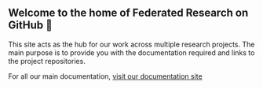 ## Welcome to the home of Federated Research on GitHub 🙌

<!--

**Here are some ideas to get you started:**

🙋‍♀️ A short introduction - what is your organization all about?
🌈 Contribution guidelines - how can the community get involved?
👩‍💻 Useful resources - where can the community find your docs? Is there anything else the community should know?
🍿 Fun facts - what does your team eat for breakfast?
🧙 Remember, you can do mighty things with the power of [Markdown](https://docs.github.com/github/writing-on-github/getting-started-with-writing-and-formatting-on-github/basic-writing-and-formatting-syntax)
-->

This site acts as the hub for our work across multiple research projects. The main purpose is to provide you with the documentation required and links to the project repositories. 

For all our main documentation, [visit our documentation site](https://docs.federated-analytics.ac.uk)

